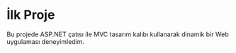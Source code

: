 #  İlk Proje
Bu projede  ASP.NET  çatısı  ile  MVC  tasarım kalıbı  kullanarak  dinamik bir Web  uygulaması deneyimledim.
